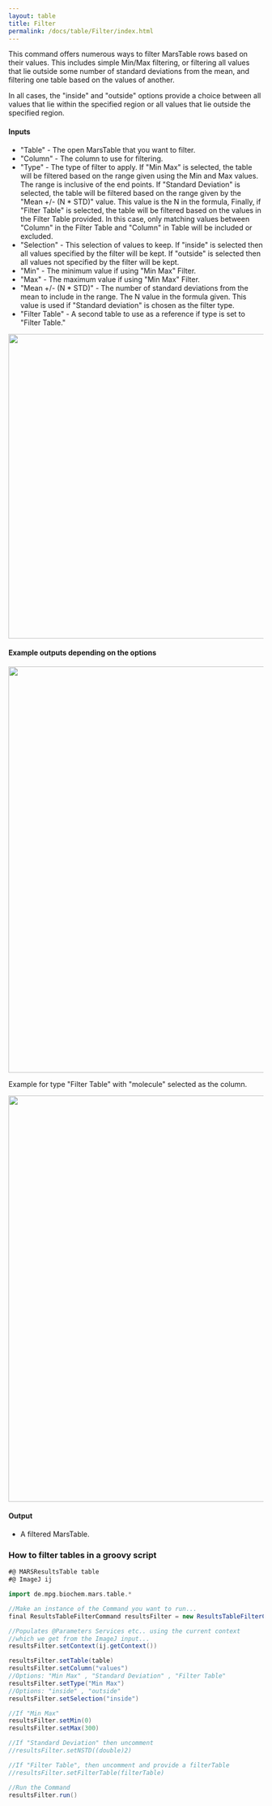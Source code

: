```yaml
---
layout: table
title: Filter
permalink: /docs/table/Filter/index.html
---
```

This command offers numerous ways to filter MarsTable rows based on their values. This includes simple Min/Max filtering, or filtering all values that lie outside some number of standard deviations from the mean, and filtering one table based on the values of another.

In all cases, the "inside" and "outside" options provide a choice between all values that lie within the specified region or all values that lie outside the specified region.

#### Inputs
* "Table" - The open MarsTable that you want to filter.
* "Column" - The column to use for filtering.
* "Type" - The type of filter to apply. If "Min Max" is selected, the table will be filtered based on the range given using the Min and Max values. The range is inclusive of the end points. If "Standard Deviation" is selected, the table will be filtered based on the range given by the "Mean +/- (N * STD)" value. This value is the N in the formula, Finally, if "Filter Table" is selected, the table will be filtered based on the values in the Filter Table provided. In this case, only matching values between "Column" in the Filter Table and "Column" in Table will be included or excluded.
* "Selection" - This selection of values to keep. If "inside" is selected then all values specified by the filter will be kept. If "outside" is selected then all values not specified by the filter will be kept.
* "Min" - The minimum value if using "Min Max" Filter.
* "Max" - The maximum value if using "Min Max" Filter.
* "Mean +/- (N * STD)" - The number of standard deviations from the mean to include in the range. The N value in the formula given. This value is used if "Standard deviation" is chosen as the filter type.
* "Filter Table" - A second table to use as a reference if type is set to "Filter Table."

<img align='center' src='{{site.baseurl}}/docs/table/img/Results Filter Dialog.png' width='600' />

#### Example outputs depending on the options

<img align='center' src='{{site.baseurl}}/docs/table/img/Results Filter Outcomes 1.png' width='800' />

Example for type "Filter Table" with "molecule" selected as the column.

<img align='center' src='{{site.baseurl}}/docs/table/img/Results Filter Outcomes 2.png' width='800' />

#### Output

* A filtered MarsTable.

### How to filter tables in a groovy script

```groovy
#@ MARSResultsTable table
#@ ImageJ ij

import de.mpg.biochem.mars.table.*

//Make an instance of the Command you want to run...
final ResultsTableFilterCommand resultsFilter = new ResultsTableFilterCommand()

//Populates @Parameters Services etc.. using the current context
//which we get from the ImageJ input...
resultsFilter.setContext(ij.getContext())

resultsFilter.setTable(table)
resultsFilter.setColumn("values")
//Options: "Min Max" , "Standard Deviation" , "Filter Table"
resultsFilter.setType("Min Max")
//Options: "inside" , "outside"
resultsFilter.setSelection("inside")

//If "Min Max"
resultsFilter.setMin(0)
resultsFilter.setMax(300)

//If "Standard Deviation" then uncomment
//resultsFilter.setNSTD((double)2)

//If "Filter Table", then uncomment and provide a filterTable
//resultsFilter.setFilterTable(filterTable)

//Run the Command
resultsFilter.run()
```
